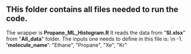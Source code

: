 THis folder contains all files needed to run the code.
-----
The wrapper is **Propane_ML_Histogram.R**
It reads the data from "**SI.xlsx**" from "**All_data**" folder. 
The inputs one needs to define in this file is: \n
-1. **'molecule_name'**: "Ethane", "Propane", "Xe", "Kr"
